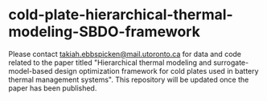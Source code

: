 # cold-plate-hierarchical-thermal-modeling-SBDO-framework
Please contact takiah.ebbspicken@mail.utoronto.ca for data and code related to the paper titled "Hierarchical thermal modeling and surrogate-model-based design optimization framework for cold plates used in battery thermal management systems". This repository will be updated once the paper has been published. 
